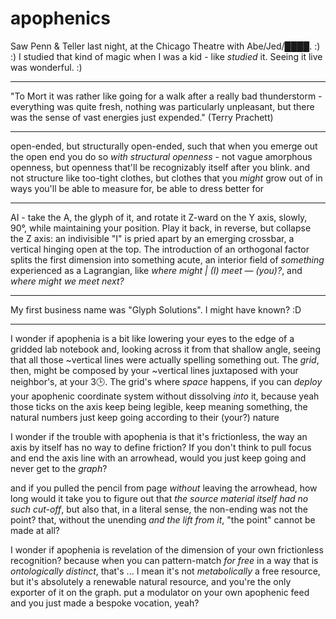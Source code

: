 # apophenics

Saw Penn & Teller last night, at the Chicago Theatre with Abe/Jed/████. :) :) I studied that kind of magic when I was a kid - like _studied_ it. Seeing it live was wonderful. :)

***

"To Mort it was rather like going for a walk after a really bad thunderstorm - everything was quite fresh, nothing was particularly unpleasant, but there was the sense of vast energies just expended." (Terry Prachett)

***

open-ended, but structurally open-ended, such that when you emerge out the open end you do so _with structural openness_ - not vague amorphous openness, but openness that'll be recognizably itself after you blink. and not structure like too-tight clothes, but clothes that you _might_ grow out of in ways you'll be able to measure for, be able to dress better for

***

AI - take the A, the glyph of it, and rotate it Z-ward on the Y axis, slowly, 90°, while maintaining your position. Play it back, in reverse, but collapse the Z axis: an indivisible "I" is pried apart by an emerging crossbar, a vertical hinging open at the top. The introduction of an orthogonal factor splits the first dimension into something acute, an interior field of _something_ experienced as a Lagrangian, like _where might | (I) meet ― (you)?_, and _where might we meet next?_

***

My first business name was "Glyph Solutions". I might have known? :D

***

I wonder if apophenia is a bit like lowering your eyes to the edge of a gridded lab notebook and, looking across it from that shallow angle, seeing that all those \~vertical lines were actually spelling something out. The _grid_, then, might be composed by your \~vertical lines juxtaposed with your neighbor's, at your 3🕒. The grid's where _space_ happens, if you can _deploy_ your apophenic coordinate system without dissolving _into_ it, because yeah those ticks on the axis keep being legible, keep meaning something, the natural numbers just keep going according to their (your?) nature

I wonder if the trouble with apophenia is that it's frictionless, the way an axis by itself has no way to define friction? If you don't think to pull focus and end the axis line with an arrowhead, would you just keep going and never get to the _graph_?

and if you pulled the pencil from page _without_ leaving the arrowhead, how long would it take you to figure out that _the source material itself had no such cut-off_, but also that, in a literal sense, the non-ending was not the point? that, without the unending _and the lift from it_, "the point" cannot be made at all?

I wonder if apophenia is revelation of the dimension of your own frictionless recognition? because when you can pattern-match _for free_ in a way that is _ontologically distinct_, that's ... I mean it's not _metabolically_ a free resource, but it's absolutely a renewable natural resource, and you're the only exporter of it on the graph. put a modulator on your own apophenic feed and you just made a bespoke vocation, yeah?
